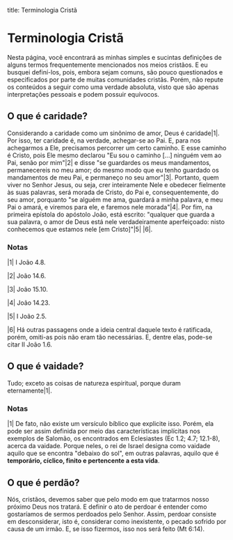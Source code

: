 title: Terminologia Cristã

# Terminologia Cristã

Nesta página, você encontrará as minhas simples e sucintas definições de alguns termos frequentemente mencionados nos meios cristãos. E eu busquei definí-los, pois, embora sejam comuns, são pouco questionados e especificados por parte de muitas comunidades cristãs. Porém, não repute os conteúdos a seguir como uma verdade absoluta, visto que são apenas interpretações pessoais e podem possuir equívocos.

## O que é caridade?

Considerando a caridade como um sinônimo de amor, Deus é caridade|1|. Por isso, ter caridade é, na verdade, achegar-se ao Pai. E, para nos achegarmos a Ele, precisamos percorrer um certo caminho. E esse caminho é Cristo, pois Ele mesmo declarou "Eu sou o caminho [...] ninguém vem ao Pai, senão por mim"|2| e disse "se guardardes os meus mandamentos, permanecereis no meu amor; do mesmo modo que eu tenho guardado os mandamentos de meu Pai, e permaneço no seu amor"|3|. Portanto, quem viver no Senhor Jesus, ou seja, crer inteiramente Nele e obedecer fielmente às suas palavras, será morada de Cristo, do Pai e, consequentemente, do seu amor, porquanto "se alguém me ama, guardará a minha palavra, e meu Pai o amará, e viremos para ele, e faremos nele morada"|4|. Por fim, na primeira epístola do apóstolo João, está escrito: "qualquer que guarda a sua palavra, o amor de Deus está nele verdadeiramente aperfeiçoado: nisto conhecemos que estamos nele [em Cristo]"|5| |6|.

### Notas

|1| I João 4.8.

|2| João 14.6.

|3| João 15.10.

|4| João 14.23.

|5| I João 2.5.

|6| Há outras passagens onde a ideia central daquele texto é ratificada, porém, omiti-as pois não eram tão necessárias. E, dentre elas, pode-se citar II João 1.6.

## O que é vaidade?

Tudo; exceto as coisas de natureza espiritual, porque duram eternamente|1|.

### Notas

|1| De fato, não existe um versículo bíblico que explicite isso. Porém, ela pode ser assim definida por meio das características implícitas nos exemplos de Salomão, os encontrados em Eclesiastes (Ec 1.2; 4.7; 12.1-8), acerca da vaidade. Porque neles, o rei de Israel designa como vaidade aquilo que se encontra "debaixo do sol", em outras palavras, aquilo que é **temporário, cíclico, finito e pertencente a esta vida**.

## O que é perdão?

Nós, cristãos, devemos saber que pelo modo em que tratarmos nosso próximo Deus nos tratará. E definir o ato de perdoar é entender como gostaríamos de sermos perdoados pelo Senhor. Assim, perdoar consiste em desconsiderar, isto é, considerar como inexistente, o pecado sofrido por causa de um irmão. E, se isso fizermos, isso nos será feito (Mt 6:14).
